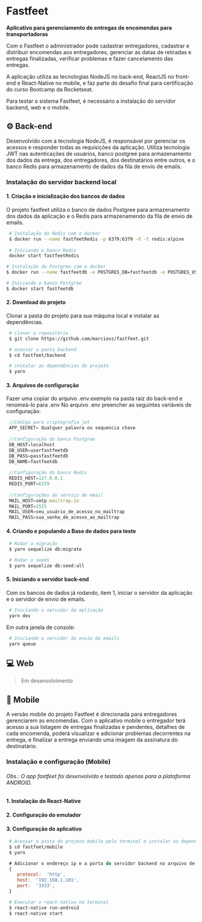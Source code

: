 # Fastfeet

**Aplicativo para gerenciamento de entregas de encomendas para transportadoras**

Com o Fastfeet o administrador pode cadastrar entregadores, cadastrar e distribuir encomendas aos entregadores, gerenciar as datas de retiradas e entregas finalizadas, verificar problemas e fazer cancelamento das entregas.

A aplicação utiliza as tecnologias NodeJS no back-end, ReactJS no front-end e React-Native no mobile, e faz parte do desafio final para certificação do curso Bootcamp da Rocketseat.

Para testar o sistema Fastfeet, é necessário a instalação do servidor backend, web e o mobile.

## :gear: Back-end

Desenvolvido com a tecnologia NodeJS, é responsável por gerenciar os acessos e responder todas as requisições da aplicação. Utiliza tecnologia JWT nas autenticações de usuários, banco postgree para armazenamento dos dados da entrega, dos entregadores, dos destinatários entre outros, e o banco Redis para armazenamento de dados da fila de envio de emails.

### Instalação do servidor backend local

#### 1. Criação e inicialização dos bancos de dados

O projeto fastfeet utiliza o banco de dados Postgree para armazenamento dos dados da aplicação e o Redis para armazenamendo da fila de envio de emails.
```bash
 # Instalação do Redis com o docker
 $ docker run --name fastfeetRedis -p 6379:6379 -d -t redis:alpine
 
 # Iniciando o banco Redis
 docker start fastfeetRedis
 ```
 ```bash
 # Instalação do Postgree com o docker
 $ docker run --name fastfeetdb -e POSTGRES_DB=fastfeetdb -e POSTGRES_USER=userfastfeetdb -e POSTGRES_PASSWORD=passfastfeetdb  -p 5432:5432 -d postgres 

 # Iniciando o banco Postgree
 $ docker start fastfeetdb
```

#### 2. Download do projeto

Clonar a pasta do projeto para sua máquina local e instalar as dependências.
```bash
 # clonar o repositório
 $ git clone https://github.com/marciovz/fastfeet.git

 # acessar a pasta backend
 $ cd fastfeet/backend

 # instalar as dependências do projeto
 $ yarn
```

#### 3. Arquivos de configuração

Fazer uma copiar do arquivo .env.exemplo  na pasta raiz do back-end e renomeá-lo para .env
No arquivo .env preencher as seguintes variáveis de configuração:
   
```javascript
 //Código para criptografia jwt
 APP_SECRET= Qualquer palavra ou sequencia chave
  
 //Configuração do banco Postgree
 DB_HOST=localhost
 DB_USER=userfastfeetdb
 DB_PASS=passfastfeetdb
 DB_NAME=fastfeetdb
 
 //Configuração do banco Redis
 REDIS_HOST=127.0.0.1
 REDIS_PORT=6379
   
 //Configurações do serviço de email
 MAIL_HOST=smtp.mailtrap.io
 MAIL_PORT=2525
 MAIL_USER=seu_usuário_de_acesso_no_mailtrap
 MAIL_PASS=sua_senha_de_acesso_ao_mailtrap
```

#### 4. Criando e populando a Base de dados para teste
```bash
 # Rodar a migração
 $ yarn sequelize db:migrate

 # Rodar o seeds
 $ yarn sequelize db:seed:all
```

#### 5. Iniciando o servidor back-end

Com os bancos de dados já rodando, item 1, iniciar o servidor da aplicação e o servidor de envio de emails.
```bash
 # Iniciando o servidor da aplicação
 yarn dev
```
Em outra janela de console:
```bash
 # Iniciando o servidor de envio de emails
 yarn queue
```


## :computer: Web

> Em desenvolvimento

  

## :iphone: Mobile

A versão mobile do projeto Fastfeet é direcionada para entregadores gerenciarem as encomendas.
Com o aplicativo mobile o entregador terá acesso a sua listagem de entregas finalizadas e pendentes, detalhes de cada encomenda,
poderá visualizar e adicionar problemas decorrentes na entrega, e finalizar a entrega enviando uma imagem da assinatura do destinatário.

### Instalação e configuração (Mobile)
  ###### Obs.: O app fastfeet foi desenvolvido e testado apenas para a plataforma ANDROID.

#### 1. Instalação do React-Native

#### 2. Configuração do emulador

#### 3. Configuração do aplicativo
```bash
 # Acessar a pasta do projeto mobile pelo terminal e instalar as dependências do projeto
 $ cd fastfeet/mobile
 $ yarn
```
```javascript
 # Adicionar o endereço ip e a porta do servidor backend no arquivo de configuração em mobile/src/config/hostBackend.js
 {
	protocol:  'http',
	host:  '192.168.1.101',
	port:  '3333',
 }
```
```bash
 # Executar o react-native no terminal
 $ react-native run-android
 $ react-native start 
```